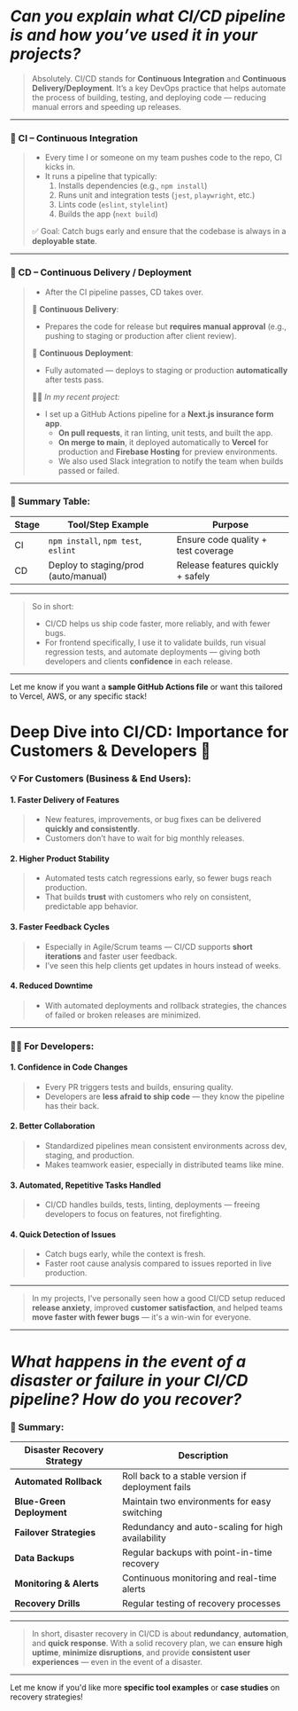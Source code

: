 # *Can you explain what CI/CD pipeline is and how you’ve used it in your projects?*


> Absolutely. CI/CD stands for **Continuous Integration** and **Continuous Delivery/Deployment**. It’s a key DevOps practice that helps automate the process of building, testing, and deploying code — reducing manual errors and speeding up releases.

---

### 🔄 CI – Continuous Integration

> - Every time I or someone on my team pushes code to the repo, CI kicks in.
> - It runs a pipeline that typically:
>   1. Installs dependencies (e.g., `npm install`)
>   2. Runs unit and integration tests (`jest`, `playwright`, etc.)
>   3. Lints code (`eslint`, `stylelint`)
>   4. Builds the app (`next build`)
>
> ✅ Goal: Catch bugs early and ensure that the codebase is always in a **deployable state**.

---

### 🚀 CD – Continuous Delivery / Deployment

> - After the CI pipeline passes, CD takes over.
>
> 🔹 **Continuous Delivery**:  
> - Prepares the code for release but **requires manual approval** (e.g., pushing to staging or production after client review).
>
> 🔹 **Continuous Deployment**:  
> - Fully automated — deploys to staging or production **automatically** after tests pass.
>
> 🧑‍💻 *In my recent project:*  
> - I set up a GitHub Actions pipeline for a **Next.js insurance form app**.
>   - **On pull requests**, it ran linting, unit tests, and built the app.
>   - **On merge to main**, it deployed automatically to **Vercel** for production and **Firebase Hosting** for preview environments.
>   - We also used Slack integration to notify the team when builds passed or failed.

---

### 🧠 Summary Table:

| Stage | Tool/Step Example                | Purpose                          |
|-------|----------------------------------|----------------------------------|
| CI    | `npm install`, `npm test`, `eslint` | Ensure code quality + test coverage |
| CD    | Deploy to staging/prod (auto/manual) | Release features quickly + safely |

---

> So in short:  
> - CI/CD helps us ship code faster, more reliably, and with fewer bugs.  
> - For frontend specifically, I use it to validate builds, run visual regression tests, and automate deployments — giving both developers and clients **confidence** in each release.

---

Let me know if you want a **sample GitHub Actions file** or want this tailored to Vercel, AWS, or any specific stack!


# **Deep Dive into CI/CD: Importance for Customers & Developers 🚀**  


### 💡 For **Customers** (Business & End Users):

#### 1. **Faster Delivery of Features**
> - New features, improvements, or bug fixes can be delivered **quickly and consistently**.
> - Customers don’t have to wait for big monthly releases.

#### 2. **Higher Product Stability**
> - Automated tests catch regressions early, so fewer bugs reach production.
> - That builds **trust** with customers who rely on consistent, predictable app behavior.

#### 3. **Faster Feedback Cycles**
> - Especially in Agile/Scrum teams — CI/CD supports **short iterations** and faster user feedback.
> - I’ve seen this help clients get updates in hours instead of weeks.

#### 4. **Reduced Downtime**
> - With automated deployments and rollback strategies, the chances of failed or broken releases are minimized.

---

### 👨‍💻 For **Developers**:

#### 1. **Confidence in Code Changes**
> - Every PR triggers tests and builds, ensuring quality.
> - Developers are **less afraid to ship code** — they know the pipeline has their back.

#### 2. **Better Collaboration**
> - Standardized pipelines mean consistent environments across dev, staging, and production.
> - Makes teamwork easier, especially in distributed teams like mine.

#### 3. **Automated, Repetitive Tasks Handled**
> - CI/CD handles builds, tests, linting, deployments — freeing developers to focus on features, not firefighting.

#### 4. **Quick Detection of Issues**
> - Catch bugs early, while the context is fresh.
> - Faster root cause analysis compared to issues reported in live production.

---

> In my projects, I’ve personally seen how a good CI/CD setup reduced **release anxiety**, improved **customer satisfaction**, and helped teams **move faster with fewer bugs** — it's a win-win for everyone.

---

# *What happens in the event of a disaster or failure in your CI/CD pipeline? How do you recover?*


### 🧠 Summary:

| Disaster Recovery Strategy | Description                                        |
|----------------------------|----------------------------------------------------|
| **Automated Rollback**      | Roll back to a stable version if deployment fails |
| **Blue-Green Deployment**   | Maintain two environments for easy switching      |
| **Failover Strategies**     | Redundancy and auto-scaling for high availability |
| **Data Backups**            | Regular backups with point-in-time recovery       |
| **Monitoring & Alerts**     | Continuous monitoring and real-time alerts        |
| **Recovery Drills**         | Regular testing of recovery processes             |

---

> In short, disaster recovery in CI/CD is about **redundancy**, **automation**, and **quick response**. With a solid recovery plan, we can **ensure high uptime**, **minimize disruptions**, and provide **consistent user experiences** — even in the event of a disaster.

---

Let me know if you'd like more **specific tool examples** or **case studies** on recovery strategies!
